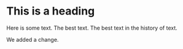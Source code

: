 This is a heading
=================
Here is some text. The best text.
The best text in the history of text.

We added a change.

















